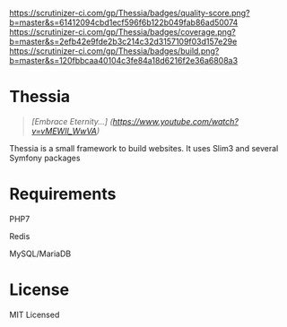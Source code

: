 https://scrutinizer-ci.com/gp/Thessia/badges/quality-score.png?b=master&s=61412094cbd1ecf596f6b122b049fab86ad50074
https://scrutinizer-ci.com/gp/Thessia/badges/coverage.png?b=master&s=2efb42e9fde2b3c214c32d3157109f03d157e29e
https://scrutinizer-ci.com/gp/Thessia/badges/build.png?b=master&s=120fbbcaa40104c3fe84a18d6216f2e36a6808a3

# Thessia

> _[Embrace Eternity...] (https://www.youtube.com/watch?v=vMEWIl_WwVA)_

Thessia is a small framework to build websites.
It uses Slim3 and several Symfony packages

# Requirements
PHP7

Redis

MySQL/MariaDB

# License

MIT Licensed